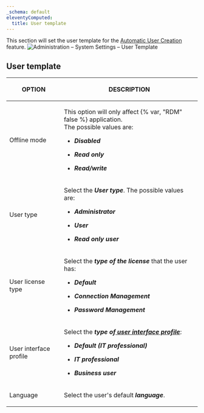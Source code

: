 ```yaml
---
_schema: default
eleventyComputed:
  title: User template
---
```

This section will set the user template for the [Automatic User Creation](/server/web-interface/administration/configuration/server-settings/general/authentication/domain/) feature. ![Administration – System Settings – User Template](https://cdnweb.devolutions.net/docs/DVLS6081_2024_2.png)

## **User template**

<table><thead><tr><th><p><strong>OPTION</strong></p></th><th><p><strong>DESCRIPTION</strong></p></th></tr></thead><tbody><tr><td><p>Offline mode</p></td><td><p>This option will only affect {% var, "RDM" false %} application.<br />The possible values are:</p><ul><li><p><em><strong>Disabled</strong></em></p></li><li><p><em><strong>Read only</strong></em></p></li><li><p><em><strong>Read/write</strong></em></p></li></ul></td></tr><tr><td><p>User type</p></td><td><p>Select the <em><strong>User type</strong></em>. The possible values are:</p><ul><li><p><em><strong>Administrator</strong></em></p></li><li><p><em><strong>User</strong></em></p></li><li><p><em><strong>Read only user</strong></em></p></li></ul></td></tr><tr><td><p>User license type</p></td><td><p>Select the <em><strong>type of the license</strong></em> that the user has:</p><ul><li><p><em><strong>Default </strong></em></p></li><li><p><em><strong>Connection Management</strong></em></p></li><li><p><em><strong>Password Management</strong></em></p></li></ul></td></tr><tr><td><p>User interface profile</p></td><td><p>Select the <em><strong>type of</strong></em><a href="/server/web-interface/customization/user-interface-profiles/"><em><strong> user interface profile</strong></em></a>: </p><ul><li><p><em><strong>Default (IT professional)</strong></em></p></li><li><p><em><strong>IT professional</strong></em></p></li><li><p><em><strong>Business user</strong></em></p></li></ul></td></tr><tr><td><p>Language</p></td><td><p>Select the user's default <em><strong>language</strong></em>.</p></td></tr></tbody></table>

&nbsp;